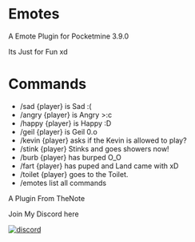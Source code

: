 # Emotes
A Emote Plugin for Pocketmine 3.9.0 

Its Just for Fun xd

# Commands

- /sad {player} is Sad :(
- /angry {player} is Angry >:c
- /happy {player} is Happy :D
- /geil {player} is Geil 0.o
- /kevin {player} asks if the Kevin is allowed to play?
- /stink {player} Stinks and goes showers now!
- /burb {player} has burped O_O
- /fart {player} has puped and Land came with xD
- /toilet {player} goes to the Toilet.
- /emotes list all commands

A Plugin From TheNote

Join My Discord here
<div align="left">
	<a href="https://discord.gg/XwXKuvy">
        <img src="https://img.shields.io/badge/chat-on%20discord-7289da.svg" alt="discord">

